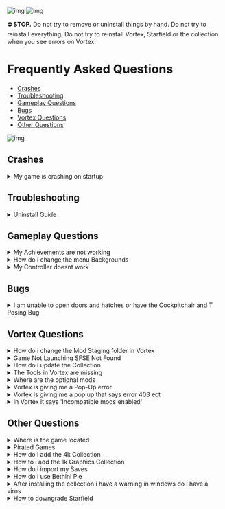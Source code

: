 ![img](https://s11.gifyu.com/images/SgCoI.png)
![img](https://s11.gifyu.com/images/Sgd38.jpg)

**⛔ STOP.** Do not try to remove or uninstall things by hand. Do not try to reinstall everything. Do not try to reinstall Vortex, Starfield or the collection when you see errors on Vortex.

# Frequently Asked Questions


- [Crashes](#crashes)
- [Troubleshooting](#troubleshooting)
- [Gameplay Questions](#gameplay-questions)
- [Bugs](#bugs)
- [Vortex Questions](#vortex-questions)
- [Other Questions](#other-questions)

![img](https://s11.gifyu.com/images/Sgd38.jpg)



## Crashes

<details>
<summary>My game is crashing on startup</summary>

![img](https://s11.gifyu.com/images/Sgd38.jpg)

Known Causes of Crashes on Startup

- If you are using an **AMD GPU** and you accidentally enabled the **Streamline DLSS** Mod this will cause the game to crash on startup

- Outdated Graphics Driver.
- Overclocked GPU.
- Outdated Microsoft Visual Studio C++ Update>[HERE](https://aka.ms/vs/17/release/vc_redist.x64.exe)
- Outdated Desktop Runtime Update>[HERE](https://dotnet.microsoft.com/en-us/download/dotnet/thank-you/runtime-desktop-7.0.3-windows-x64-installer)

![img](https://s11.gifyu.com/images/Sgd38.jpg)

</details>





## Troubleshooting


<details>
<summary>Uninstall Guide</summary>

![img](https://s11.gifyu.com/images/Sgd38.jpg)

Sometimes a fresh installation can help if you have tried all other options when troubleshooting issues. 

**1**) Open **Steam** and uninstall the game.

**2**) Go to the following location and delete the **Starfield** folder if it is present.
```
[DRIVE LETTER]\SteamLibrary\steamapps\common
```
**3**) Open **Steam** and reinstall the game.

![img](https://s11.gifyu.com/images/Sgd38.jpg)

</details>


## Gameplay Questions

<details>
<summary>My Achievements are not working</summary>

![img](https://s11.gifyu.com/images/Sgd38.jpg)

The mod we use to enable Achievements while playing the modded version of the game is called **Baka Achievement Enabler (SFSE)**. This mod can sometimes stop working for some users. Below is a guide to fix this issue.

**1**) Uninstall **SFSE** (Removed archive as well with Vortex)

**2**) Uninstall **Baka AE** (Removed archive as well with Vortex)

**3**) Install [Baka AE](https://www.nexusmods.com/starfield/mods/658?tab=description)

**4**) Install [SFSE](https://www.nexusmods.com/starfield/mods/106)

**5**) Make sure **Steam** is always open before you launch the game from **Vortex**

![img](https://s11.gifyu.com/images/Sgd38.jpg)

</details>



<details>
<summary>How do i change the menu Backgrounds</summary>

![img](https://s11.gifyu.com/images/Sgd38.jpg)

On the first installation, you will be able to choose your background from the installer if you would like to change this at any time follow the steps below.

**1**) Open **Vortex** and locate the **Menu Backgrounds-v2** mod.

**2**) Right-click the Mod and select **Reinstall**

**3**) Now you will be able to choose another background.

![img](https://s11.gifyu.com/images/Sgd38.jpg)

</details>

<details>
<summary>My Controller doesnt work</summary>

![img](https://s11.gifyu.com/images/Sgd38.jpg)

**1**) Open Steam.

**2**) Locate **"Starfield"** and select **"Properties"**.

**3**) Select **"Controller Settings"** and disable Steam Input.

![img](https://s11.gifyu.com/images/Sgd38.jpg)

</details>




## Bugs

<details>
<summary>I am unable to open doors and hatches or have the Cockpitchair and T Posing Bug</summary>

![img](https://s11.gifyu.com/images/Sgd38.jpg)

I am unable to open doors and hatches or have any of the bugs below

- Stuck in the cockpit chair?
- NPCs' eyes black?
- NPCs or your character T Posing?
- Blood spatters texture issues?

This is because you didn't select the right settings from the installation guide. See the picture below.

**Hardlink Deployment** Requires the game to be on the same drive as the Mods this is **IMPORTANT**

![img](https://s10.gifyu.com/images/S4aJv.png)

![img](https://s11.gifyu.com/images/Sgd38.jpg)

</details>




## Vortex Questions


<details>
<summary>How do i change the Mod Staging folder in Vortex</summary>

![img](https://s11.gifyu.com/images/Sgd38.jpg)

To enable **Hardlink Deployment** in **Vortex** the **Mod Staging folder** must be on the same drive as the game.

If you can't select **Hardlink Deployment** then this is why, you can follow the guide below to change the location of the Staging Folder.

**1**) Open **Vortex** and select **"settings"**

**2**) On the **"Mods"** tab you can select the folder icon.

**3**) Here you can change the location of the **Staging Folder** and make sure it is on the same drive as the game.

![img](https://s11.gifyu.com/images/Sgd38.jpg)

</details>


<details>
<summary>Game Not Launching SFSE Not Found</summary>

![img](https://s11.gifyu.com/images/Sgd38.jpg)

Anti Virus is giving some people a hard time when downloading the collection. Make exceptions in your antivirus. For the following folders.

```
C:\Users\USERNAME\Appdata\Roaming\Vortex
```

```
DRIVE:\SteamLibrary\steamapps\common\Starfield
```

![img](https://s11.gifyu.com/images/Sgd38.jpg)

</details>


<details>
<summary>How do i update the Collection</summary>

![img](https://s11.gifyu.com/images/Sgd38.jpg)

**1**) Create a new Profile in Vortex and enable it.

**2**) Go to the [Collection](https://next.nexusmods.com/starfield/collections/npk3lv/revisions/40?tab=changelog&utm_source=copy&utm_medium=social&utm_campaign=share_collection) page and ensure the most current revision number is displayed, then select select **"ADD TO VORTEX"**

**3**) When prompted to select which profile to install to, select the new profile you created in Step 1

**4**) Once the update is downloaded you can remove the old profile. But :no_entry:**DO NOT** remove the archives.

**NOTE** Don't worry you will **NOT** have to redownload the entire collection with this method.

### :no_entry:DO NOT update any of the mods in this collection individually in Vortex when a mod gets updated we will update the collection.

Notes will be in the changelog.

![img](https://s11.gifyu.com/images/Sgd38.jpg)

</details>


<details>
<summary>The Tools in Vortex are missing</summary>

![img](https://s11.gifyu.com/images/Sgd38.jpg)

If you don't see the Tools in **Vortex** this could be one of 2 issues.

**1**) The most common issue is Vortex being confused, so you can try to **Purge** and **Deploy** the Mods in **Vortex** a few times if this still doesn't show the Tools close and reopen **Vortex**.

**2**) Sometimes you need to relink **Vortex** to a tool.
or sometimes the toolbar isn't enabled.

- Go to the **"dashboard"** tab in **Vortex**.

- Scroll down until you see **"tools"**.

Make sure it's enabled.
If it is but the tools still arnt showing do the following

- Click the 3 dots next to the tool you need to relink ie Reshade. and select **"edit"**

- Now select **"target"** and browse to where you have the tool installed this will be in the main Starfield directory.

![img](https://s11.gifyu.com/images/Sgd38.jpg)

</details>


<details>
<summary>Where are the optional mods</summary>

![img](https://s11.gifyu.com/images/Sgd38.jpg)

**1**) Open **Vortex**

**2**) Select **"Collections"**

**3**) Select **"View"** on the collection.

![img](https://s11.gifyu.com/images/Sguez.png)

**4**) Select **"Mods"**

![img](https://s11.gifyu.com/images/Sgueb.png)

**5**) Now you can filter between **"Required"** and **"Recommended"** Recommended being the optional Mods.

![img](https://s11.gifyu.com/images/SgueM.jpg)

![img](https://s11.gifyu.com/images/Sgd38.jpg)

</details>


<details>
<summary>Vortex is giving me a Pop-Up error</summary>

![img](https://s11.gifyu.com/images/Sgd38.jpg)

Vortex can sometimes give errors. These can most of the time be fixed with the following methods.

- Restarting Vortex.
- Restarting your PC
- Logging out of Vortex and Nexus and signing back in.

![img](https://s11.gifyu.com/images/Sgd38.jpg)

</details>


<details>
<summary>Vortex is giving me a pop up that says error 403 ect</summary>

![img](https://s11.gifyu.com/images/Sgd38.jpg)

Vortex and Nexus can throw errors sometimes to fix this.

- Log out of Vortex
- Log out of Nexus

And then log back in

![img](https://s11.gifyu.com/images/Sgd38.jpg)

</details>


<details>
<summary>In Vortex it says 'Incompatible mods enabled'</summary>

![img](https://s11.gifyu.com/images/Sgd38.jpg)

This is because you have enabled 2 conflicting Texture Mods.

All you have to do is disable the variant of the texture you don't want either 2k or 4k.

![img](https://s11.gifyu.com/images/Sgd38.jpg)

</details>






## Other Questions



<details>
<summary>Where is the game located</summary>

![img](https://s11.gifyu.com/images/Sgd38.jpg)

```
Steam> Drive Letter\SteamLibrary\steamapps\common\Starfield.exe
```

![img](https://s11.gifyu.com/images/Sgd38.jpg)

</details>



<details>
<summary>Pirated Games</summary>

![img](https://s11.gifyu.com/images/Sgd38.jpg)

DO NOT use a pirated game. It is against Nexus rules and is illegal and I will not provide any support.

![img](https://s11.gifyu.com/images/Sgd38.jpg)

</details>


<details>
<summary>How do i add the 4k Collection</summary>

![img](https://s11.gifyu.com/images/Sgd38.jpg)

The 4k Collection can be added to our main Collection.


**1**) Click "Add to Vortex"(choose your main profile you use).

![img](https://s11.gifyu.com/images/Sgd38.jpg)

</details>


<details>
<summary>How to i add the 1k Graphics Collection</summary>

![img](https://s11.gifyu.com/images/Sgd38.jpg)

Install guide for our [1K Graphics Collection](https://next.nexusmods.com/starfield/collections/j5uhmz?utm_source=copy&utm_medium=social&utm_campaign=share_collection)

**1**) Click "ADD TO VORTEX"(choose your main profile you use).

**2**) After installation, the AIO texture pack will be enabled. If you don't see enough of a Performance boost then you can enable 1 or more of the optional Packs. These will reduce the Texture Resolution even more for less VRAM usage and better Performance.

![img](https://s11.gifyu.com/images/Sgd38.jpg)

</details>


<details>
<summary>How do i import my Saves</summary>

![img](https://s11.gifyu.com/images/Sgd38.jpg)

- [Steam to Xbox](https://youtu.be/PCLqHSGTF8w?si=l4YRV19dZTKZXqnM)
- [Xbox to Steam](https://youtu.be/W1URw2fnqcU?si=coKQj9aFI3U-ZaC6)

![img](https://s11.gifyu.com/images/Sgd38.jpg)

</details>


<details>
<summary>How do i use Bethini Pie</summary>

![img](https://s11.gifyu.com/images/Sgd38.jpg)

[Bethini Pie (Performance INI Editor)](https://www.nexusmods.com/site/mods/631) is a universal tool to make editing INI configuration files simple via a graphical user interface.

**NOTE** This is **(OPTIONAL)** and for advanced users only.

Check out the Bethini Pie Forum [HERE](https://stepmodifications.org/forum/forum/200-bethini-support/)

![img](https://s11.gifyu.com/images/Sgd38.jpg)

</details>


<details>
<summary>After installing the collection i have a warning in windows do i have a virus </summary>

![img](https://s11.gifyu.com/images/Sgd38.jpg)

This can happen with some mods don't worry it will be a false positive select keep file and then perform actions in windows defender. Nexus mods scans and tests every mod that is uploaded to the site. You have nothing to be worried about

![img](https://s11.gifyu.com/images/Sgd38.jpg)

</details>


<details>
<summary>How to downgrade Starfield</summary>

To downgrade the game you will need to enter 2 codes these need to be done one at a time


**1**) Open Vortex and select **Purge** this will remove the Mods from the game files.

**2**) Open the "Run" menu (Windows Key + R)

**3**) Run the below command and you should see a console tab appear within Steam.
```
steam://open/console/
```
**4**) Enter this command into the console and run it.
```
download_depot 1716740 1716741 3276175983502685135
```

**5**) Now repeat the process with the following code
```
download_depot 1716740 1716742 7068708531301311719 5161319454857509031
```

**6**) Once both depots are downloaded, you can then navigate to
```
C:\Program Files (x86)\Steam\steamapps\content\app_1716740\depot_1716741
```
and
```
C:\Program Files (x86)\Steam\steamapps\content\app_1716740\depot_1716742
```

**7**) Copy these back into the Starfield game folder and overwrite the old files.

**8**) Once you have done both you can **Deploy** the Mods in **Vortex** and continue to play the Modded Version of the game.

![img](https://s11.gifyu.com/images/Sgd38.jpg)

</details>